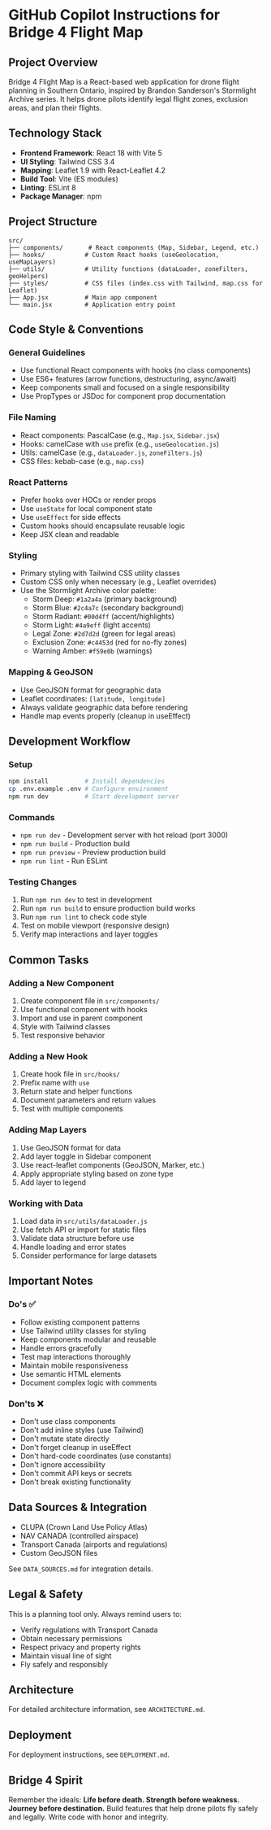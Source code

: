 # GitHub Copilot Instructions for Bridge 4 Flight Map

## Project Overview
Bridge 4 Flight Map is a React-based web application for drone flight planning in Southern Ontario, inspired by Brandon Sanderson's Stormlight Archive series. It helps drone pilots identify legal flight zones, exclusion areas, and plan their flights.

## Technology Stack
- **Frontend Framework**: React 18 with Vite 5
- **UI Styling**: Tailwind CSS 3.4
- **Mapping**: Leaflet 1.9 with React-Leaflet 4.2
- **Build Tool**: Vite (ES modules)
- **Linting**: ESLint 8
- **Package Manager**: npm

## Project Structure
```
src/
├── components/       # React components (Map, Sidebar, Legend, etc.)
├── hooks/           # Custom React hooks (useGeolocation, useMapLayers)
├── utils/           # Utility functions (dataLoader, zoneFilters, geoHelpers)
├── styles/          # CSS files (index.css with Tailwind, map.css for Leaflet)
├── App.jsx          # Main app component
└── main.jsx         # Application entry point
```

## Code Style & Conventions

### General Guidelines
- Use functional React components with hooks (no class components)
- Use ES6+ features (arrow functions, destructuring, async/await)
- Keep components small and focused on a single responsibility
- Use PropTypes or JSDoc for component prop documentation

### File Naming
- React components: PascalCase (e.g., `Map.jsx`, `Sidebar.jsx`)
- Hooks: camelCase with `use` prefix (e.g., `useGeolocation.js`)
- Utils: camelCase (e.g., `dataLoader.js`, `zoneFilters.js`)
- CSS files: kebab-case (e.g., `map.css`)

### React Patterns
- Prefer hooks over HOCs or render props
- Use `useState` for local component state
- Use `useEffect` for side effects
- Custom hooks should encapsulate reusable logic
- Keep JSX clean and readable

### Styling
- Primary styling with Tailwind CSS utility classes
- Custom CSS only when necessary (e.g., Leaflet overrides)
- Use the Stormlight Archive color palette:
  - Storm Deep: `#1a2a4a` (primary background)
  - Storm Blue: `#2c4a7c` (secondary background)
  - Storm Radiant: `#00d4ff` (accent/highlights)
  - Storm Light: `#4a9eff` (light accents)
  - Legal Zone: `#2d7d2d` (green for legal areas)
  - Exclusion Zone: `#c4453d` (red for no-fly zones)
  - Warning Amber: `#f59e0b` (warnings)

### Mapping & GeoJSON
- Use GeoJSON format for geographic data
- Leaflet coordinates: `[latitude, longitude]`
- Always validate geographic data before rendering
- Handle map events properly (cleanup in useEffect)

## Development Workflow

### Setup
```bash
npm install          # Install dependencies
cp .env.example .env # Configure environment
npm run dev          # Start development server
```

### Commands
- `npm run dev` - Development server with hot reload (port 3000)
- `npm run build` - Production build
- `npm run preview` - Preview production build
- `npm run lint` - Run ESLint

### Testing Changes
1. Run `npm run dev` to test in development
2. Run `npm run build` to ensure production build works
3. Run `npm run lint` to check code style
4. Test on mobile viewport (responsive design)
5. Verify map interactions and layer toggles

## Common Tasks

### Adding a New Component
1. Create component file in `src/components/`
2. Use functional component with hooks
3. Import and use in parent component
4. Style with Tailwind classes
5. Test responsive behavior

### Adding a New Hook
1. Create hook file in `src/hooks/`
2. Prefix name with `use`
3. Return state and helper functions
4. Document parameters and return values
5. Test with multiple components

### Adding Map Layers
1. Use GeoJSON format for data
2. Add layer toggle in Sidebar component
3. Use react-leaflet components (GeoJSON, Marker, etc.)
4. Apply appropriate styling based on zone type
5. Add layer to legend

### Working with Data
1. Load data in `src/utils/dataLoader.js`
2. Use fetch API or import for static files
3. Validate data structure before use
4. Handle loading and error states
5. Consider performance for large datasets

## Important Notes

### Do's ✅
- Follow existing component patterns
- Use Tailwind utility classes for styling
- Keep components modular and reusable
- Handle errors gracefully
- Test map interactions thoroughly
- Maintain mobile responsiveness
- Use semantic HTML elements
- Document complex logic with comments

### Don'ts ❌
- Don't use class components
- Don't add inline styles (use Tailwind)
- Don't mutate state directly
- Don't forget cleanup in useEffect
- Don't hard-code coordinates (use constants)
- Don't ignore accessibility
- Don't commit API keys or secrets
- Don't break existing functionality

## Data Sources & Integration
- CLUPA (Crown Land Use Policy Atlas)
- NAV CANADA (controlled airspace)
- Transport Canada (airports and regulations)
- Custom GeoJSON files

See `DATA_SOURCES.md` for integration details.

## Legal & Safety
This is a planning tool only. Always remind users to:
- Verify regulations with Transport Canada
- Obtain necessary permissions
- Respect privacy and property rights
- Maintain visual line of sight
- Fly safely and responsibly

## Architecture
For detailed architecture information, see `ARCHITECTURE.md`.

## Deployment
For deployment instructions, see `DEPLOYMENT.md`.

## Bridge 4 Spirit
Remember the ideals: **Life before death. Strength before weakness. Journey before destination.**
Build features that help drone pilots fly safely and legally. Write code with honor and integrity.
